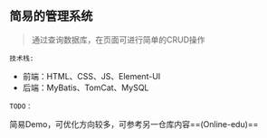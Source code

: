 ## 简易的管理系统

> 通过查询数据库，在页面可进行简单的CRUD操作 

`技术栈:`

* 前端：HTML、CSS、JS、Element-UI
* 后端：MyBatis、TomCat、MySQL

`TODO：`

简易Demo，可优化方向较多，可参考另一仓库内容==(Online-edu)==

